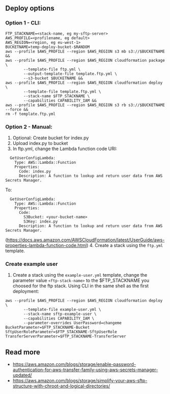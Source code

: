 ## Deploy options ##

### Option 1 - CLI: ###
```
FTP_STACKNAME=<stack-name, eg my-sftp-server>
AWS_PROFILE=<profilename, eg default>
AWS_REGION=<region, eg eu-west-1>
BUCKETNAME=temp-deploy-bucket-$RANDOM
aws --profile $AWS_PROFILE --region $AWS_REGION s3 mb s3://$BUCKETNAME &&
aws --profile $AWS_PROFILE --region $AWS_REGION cloudformation package \
        --template-file ftp.yml \
        --output-template-file template.ftp.yml \
        --s3-bucket $BUCKETNAME &&
aws --profile $AWS_PROFILE --region $AWS_REGION cloudformation deploy \
        --template-file template.ftp.yml \
        --stack-name $FTP_STACKNAME \
        --capabilities CAPABILITY_IAM &&
aws --profile $AWS_PROFILE --region $AWS_REGION s3 rb s3://$BUCKETNAME --force &&
rm -f template.ftp.yml
```

### Option 2 - Manual: ###
1. Optional: Create bucket for index.py 
2. Upload index.py to bucket
3. In ftp.yml, change the Lambda function code URI:
```
  GetUserConfigLambda:
    Type: AWS::Lambda::Function
    Properties:
      Code: index.py
      Description: A function to lookup and return user data from AWS Secrets Manager.
```
To:
```
  GetUserConfigLambda:
    Type: AWS::Lambda::Function
    Properties:
      Code:
        S3Bucket: <your-bucket-name>
        S3Key: index.py
      Description: A function to lookup and return user data from AWS Secrets Manager.
```
(https://docs.aws.amazon.com/AWSCloudFormation/latest/UserGuide/aws-properties-lambda-function-code.html)
4. Create a stack using the `ftp.yml` template.


### Create example user ###
1. Create a stack using the `example-user.yml` template, change the parameter value `<ftp-stack-name>` to the $FTP_STACKNAME you choosed for the ftp stack.
Using CLI in the same shell as the first deployment:
```
aws --profile $AWS_PROFILE --region $AWS_REGION cloudformation deploy \
        --template-file example-user.yml \
        --stack-name sftp-example-user \
        --capabilities CAPABILITY_IAM \
        --parameter-overrides UserPassword=changeme BucketParameter=$FTP_STACKNAME-Bucket SftpUserRoleParameter=$FTP_STACKNAME-SftpUserRole TransferServerParameter=$FTP_STACKNAME-TransferServer
```

## Read more ##
* https://aws.amazon.com/blogs/storage/enable-password-authentication-for-aws-transfer-family-using-aws-secrets-manager-updated/
* https://aws.amazon.com/blogs/storage/simplify-your-aws-sftp-structure-with-chroot-and-logical-directories/
